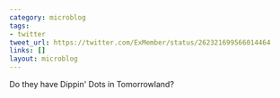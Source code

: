 ```yaml
---
category: microblog
tags:
- twitter
tweet_url: https://twitter.com/ExMember/status/262321699566014464
links: []
layout: microblog
---
```

Do they have Dippin' Dots in Tomorrowland?
